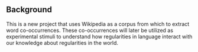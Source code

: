 
## Background

This is a new project that uses Wikipedia as a corpus from which to extract word co-occurrences. These co-occurrences will later be utilized as experimental stimuli to understand how regularities in language interact with our knowledge about regularities in the world.

